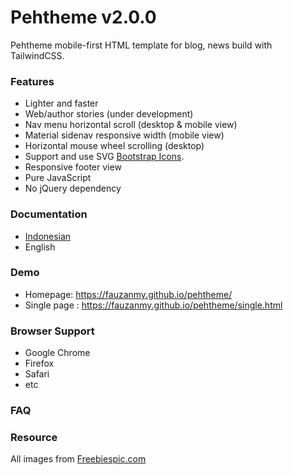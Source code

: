 # Pehtheme v2.0.0
Pehtheme mobile-first HTML template for blog, news build with TailwindCSS.

### Features

- Lighter and faster
- Web/author stories (under development)
- Nav menu horizontal scroll (desktop & mobile view) 
- Material sidenav responsive width (mobile view) 
- Horizontal mouse wheel scrolling (desktop) 
- Support and use SVG [Bootstrap Icons](https://icons.getbootstrap.com/).
- Responsive footer view
- Pure JavaScript
- No jQuery dependency

### Documentation

- [Indonesian](https://insertapps.com/pehtheme/)
- English

### Demo

- Homepage: https://fauzanmy.github.io/pehtheme/
- Single page : https://fauzanmy.github.io/pehtheme/single.html

### Browser Support

- Google Chrome
- Firefox
- Safari
- etc

### FAQ

### Resource

All images from [Freebiespic.com](https://freebiespic.com/)
